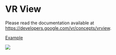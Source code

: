 VR View
=======

Please read the documentation available at
<https://developers.google.com/vr/concepts/vrview>.

[Example](https://codetricity.github.io/googlevr/googlevr.html)


![](img/screenshot.png)
